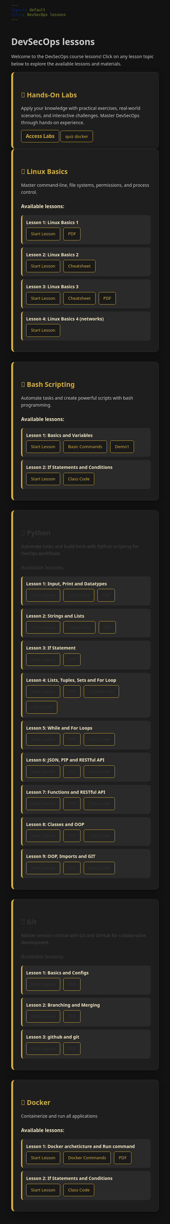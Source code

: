 ```yaml
---
layout: default
title: DevSecOps lessons
---
```


# DevSecOps lessons

Welcome to the DevSecOps course lessons! Click on any lesson topic below to explore the available lessons and materials.

<style>
  /* Root Theme Variables */
:root {
  --black: #121212;
  --dark-gray: #1e1e1e;
  --mid-gray: #2a2a2a;
  --light-gray: #ccc;
  --gold: #d4af37;
  --gold-light: #f5e9c6;
}

/* General Reset */
* {
  margin: 0;
  padding: 0;
  box-sizing: border-box;
}

html, body {
  font-family: "Segoe UI", Tahoma, Geneva, Verdana, sans-serif;
  background-color: var(--black);
  color: var(--light-gray);
  line-height: 1.6;
  padding: 20px;
}

/* Link Styling */
a {
  color: var(--gold);
  text-decoration: none;
  transition: all 0.3s ease;
}
a:hover {
  text-decoration: underline;
  color: #ffd700;
}

/* Card Container */
.lesson-container {
  display: flex;
  flex-direction: column;
  gap: 30px;
}

/* Card Base Style */
.lesson-card {
  background-color: var(--dark-gray);
  border: 1px solid #2c2c2c;
  border-left: 6px solid var(--gold);
  border-radius: 12px;
  padding: 25px;
  box-shadow: 0 4px 20px rgba(0,0,0,0.4);
  transition: transform 0.2s ease;
}
.lesson-card:hover {
  transform: translateY(-5px);
}

/* Card Titles */
.lesson-card h3 {
  color: var(--gold);
  font-size: 1.5em;
  margin-bottom: 10px;
}

/* Paragraphs */
.lesson-card p {
  color: var(--light-gray);
  font-size: 1em;
  margin-bottom: 20px;
}

/* Lesson Files */
.lesson-files h4 {
  color: var(--gold-light);
  font-size: 1.1em;
  margin-bottom: 10px;
}

.file-list {
  list-style: none;
  padding-left: 0;
}
.file-list li {
  background: var(--mid-gray);
  border-left: 4px solid var(--gold);
  padding: 12px;
  border-radius: 8px;
  margin-bottom: 10px;
}
.file-list li span {
  display: block;
  font-weight: bold;
  color: var(--gold-light);
  margin-bottom: 5px;
}

/* Lesson Links */
.lesson-links {
  display: flex;
  flex-wrap: wrap;
  gap: 10px;
}
.btn-link {
  background-color: #1a1a1a;
  border: 1px solid var(--gold);
  color: var(--gold);
  padding: 8px 14px;
  font-size: 0.95em;
  border-radius: 5px;
  transition: all 0.3s ease;
}
.btn-link:hover {
  background-color: var(--gold);
  color: #1a1a1a;
  font-weight: bold;
}

  </style>

<div class="lesson-card" >
  <h3>🔬 Hands-On Labs</h3>
  <p>Apply your knowledge with practical exercises, real-world scenarios, and interactive challenges. Master DevSecOps through hands-on experience.</p>
  <div class="lesson-files">
    <a href="{{ site.baseurl }}/labs/" class="btn-link" style="font-size:1.1em; font-weight:bold;">Access Labs</a>
    <a href="{{ site.baseurl }}/quizes/Docker-quiz.html" class="btn-link">quiz docker</a>
  </div>
</div>

<div class="lesson-container">

<!-- Linux Basics Card -->
<div class="lesson-card">
  <h3>🐧 Linux Basics</h3>
  <p>Master command-line, file systems, permissions, and process control.</p>
  <div class="lesson-files">
    <h4>Available lessons:</h4>
    <ul class="file-list">
      <li>
        <span>Lesson 1: Linux Basics 1</span>
        <div class="lesson-links">
          <a href="{{ site.baseurl }}/lessons/Linux-basics/01-linux-basics/" class="btn-link">Start Lesson</a>
          <a href="{{ site.baseurl }}/lessons/Linux-basics/01-linux-basics/lesson1.drawio.pdf" class="btn-link">PDF</a>
        </div>
      </li>
      <li>
        <span>Lesson 2: Linux Basics 2</span>
        <div class="lesson-links">
          <a href="{{ site.baseurl }}/lessons/Linux-basics/02-linux-basics/" class="btn-link">Start Lesson</a>
          <a href="{{ site.baseurl }}/lessons/Linux-basics/02-linux-basics/cheatsheet.md" class="btn-link">Cheatsheet</a>
        </div>
      </li>
      <li>
        <span>Lesson 3: Linux Basics 3</span>
        <div class="lesson-links">
          <a href="{{ site.baseurl }}/lessons/Linux-basics/03-linux-basics/" class="btn-link">Start Lesson</a>
          <a href="{{ site.baseurl }}/lessons/Linux-basics/03-linux-basics/cheatsheet.md" class="btn-link">Cheatsheet</a>
          <a href="{{ site.baseurl }}/lessons/Linux-basics/03-linux-basics/lesson3.drawio.pdf" class="btn-link">PDF</a>
        </div>
      </li>
      <li>
        <span>Lesson 4: Linux Basics 4 (networks)</span>
        <div class="lesson-links">
          <a href="{{ site.baseurl }}/lessons/Linux-basics/04-linux-basics/" class="btn-link">Start Lesson</a>
        </div>
      </li>
    </ul>
  </div>
</div>

<!-- Bash Scripting Card -->
<div class="lesson-card" >
  <h3>📜 Bash Scripting</h3>
  <p>Automate tasks and create powerful scripts with bash programming.</p>
  <div class="lesson-files">
    <h4>Available lessons:</h4>
    <ul class="file-list">
      <li>
        <span>Lesson 1: Basics and Variables</span>
        <div class="lesson-links">
          <a href="{{ site.baseurl }}/lessons/Bash-scripting/bash-scripting-1/" class="btn-link">Start Lesson</a>
          <a href="{{ site.baseurl }}/lessons/Bash-scripting/bash-scripting-1/commands.txt" class="btn-link">Basic Commands</a>
          <a href="{{ site.baseurl }}/lessons/Bash-scripting/bash-scripting-1/demo1.sh" class="btn-link">Demo1</a>
        </div>
      </li>
      <li>
        <span>Lesson 2: If Statements and Conditions</span>
        <div class="lesson-links">
          <a href="{{ site.baseurl }}/lessons/Bash-scripting/bash-scripting-1/" class="btn-link">Start Lesson</a>
          <a href="{{ site.baseurl }}/lessons/Bash-scripting/bash-scripting-1/class-code.md" class="btn-link">Class Code</a>
        </div>
      </li>
    </ul>
  </div>
</div>

<!-- Python Card -->
<div class="lesson-card" >
  <h3 style="color: #333;">🐍 Python</h3>
  <p style="color: #444;">Automate tasks and build tools with Python scripting for DevOps workflows.</p>
  <div class="lesson-files">
    <h4 style="color: #333;">Available lessons:</h4>
    <ul class="file-list">
      <li>
        <span>Lesson 1: Input, Print and Datatypes</span>
        <div class="lesson-links">
          <a href="{{ site.baseurl }}/lessons/Python/05-python-lesson1.py/" class="btn-link" style="background: rgba(0,0,0,0.15); color: #333;">Start Lesson</a>
          <a href="https://github.com/hothaifa96/DevSecOps20/blob/main/lessons/Python/05-python-lesson1.py/class_code.py" class="btn-link" style="background: rgba(0,0,0,0.15); color: #333;">Class Code</a>
          <a href="{{ site.baseurl }}/lessons/Python/05-python-lesson1.py/python1.pdf" class="btn-link" style="background: rgba(0,0,0,0.15); color: #333;">PDF</a>
        </div>
      </li>
      <li>
        <span>Lesson 2: Strings and Lists</span>
        <div class="lesson-links">
          <a href="{{ site.baseurl }}/lessons/Python/06-python-lesson2.py/" class="btn-link" style="background: rgba(0,0,0,0.15); color: #333;">Start Lesson</a>
          <a href="{{ site.baseurl }}/lessons/Python/06-python-lesson2.py/cheatsheet.webp" class="btn-link" style="background: rgba(0,0,0,0.15); color: #333;">Cheatsheet</a>
          <a href="{{ site.baseurl }}/lessons/Python/06-python-lesson2.py/python2.pdf" class="btn-link" style="background: rgba(0,0,0,0.15); color: #333;">PDF</a>
        </div>
      </li>
      <li>
        <span>Lesson 3: If Statement</span>
        <div class="lesson-links">
          <a href="{{ site.baseurl }}/lessons/Python/07-python-lesson3.py/" class="btn-link" style="background: rgba(0,0,0,0.15); color: #333;">Start Lesson</a>
          <a href="{{ site.baseurl }}/lessons/Python/06-python-lesson2.py/python3.pdf" class="btn-link" style="background: rgba(0,0,0,0.15); color: #333;">PDF</a>
        </div>
      </li>
      <li>
        <span>Lesson 4: Lists, Tuples, Sets and For Loop</span>
        <div class="lesson-links">
          <a href="{{ site.baseurl }}/lessons/Python/08-python-lesson4.py/" class="btn-link" style="background: rgba(0,0,0,0.15); color: #333;">Start Lesson</a>
          <a href="{{ site.baseurl }}/lessons/Python/08-python-lesson4.py/python4.drawio.pdf" class="btn-link" style="background: rgba(0,0,0,0.15); color: #333;">PDF</a>
          <a href="{{ site.baseurl }}/lessons/Python/08-python-lesson4.py/list.md" class="btn-link" style="background: rgba(0,0,0,0.15); color: #333;">List Methods</a>
          <a href="{{ site.baseurl }}/lessons/Python/08-python-lesson4/class_code.py" class="btn-link" style="background: rgba(0,0,0,0.15); color: #333;">Class Code</a>
        </div>
      </li>
      <li>
        <span>Lesson 5: While and For Loops</span>
        <div class="lesson-links">
          <a href="{{ site.baseurl }}/lessons/Python/09-python-lesson5.py/" class="btn-link" style="background: rgba(0,0,0,0.15); color: #333;">Start Lesson</a>
          <a href="{{ site.baseurl }}/lessons/Python/09-python-lesson4.py/python5.drawio.pdf" class="btn-link" style="background: rgba(0,0,0,0.15); color: #333;">PDF</a>
          <a href="{{ site.baseurl }}/lessons/Python/09-python-lesson5.py/classcode.py" class="btn-link" style="background: rgba(0,0,0,0.15); color: #333;">Class Code</a>
        </div>
      </li>
      <li>
        <span>Lesson 6: JSON, PIP and RESTful API</span>
        <div class="lesson-links">
          <a href="{{ site.baseurl }}/lessons/Python/10-python-lesson6.py/" class="btn-link" style="background: rgba(0,0,0,0.15); color: #333;">Start Lesson</a>
          <a href="{{ site.baseurl }}/lessons/Python/10-python-lesson6.py/python6.drawio.pdf" class="btn-link" style="background: rgba(0,0,0,0.15); color: #333;">PDF</a>
          <a href="{{ site.baseurl }}/lessons/Python/10-python-lesson6.py/classcode.py" class="btn-link" style="background: rgba(0,0,0,0.15); color: #333;">Class Code</a>
        </div>
      </li>
      <li>
        <span>Lesson 7: Functions and RESTful API</span>
        <div class="lesson-links">
          <a href="{{ site.baseurl }}/lessons/Python/11-python-lesson7.py/" class="btn-link" style="background: rgba(0,0,0,0.15); color: #333;">Start Lesson</a>
          <a href="{{ site.baseurl }}/lessons/Python/11-python-lesson7.py/python7.pdf" class="btn-link" style="background: rgba(0,0,0,0.15); color: #333;">PDF</a>
          <a href="{{ site.baseurl }}/lessons/Python/11-python-lesson7.py/classcode.py" class="btn-link" style="background: rgba(0,0,0,0.15); color: #333;">Class Code</a>
        </div>
      </li>
      <li>
        <span>Lesson 8: Classes and OOP</span>
        <div class="lesson-links">
          <a href="{{ site.baseurl }}/lessons/Python/12-python-lesson8.py/" class="btn-link" style="background: rgba(0,0,0,0.15); color: #333;">Start Lesson</a>
          <a href="{{ site.baseurl }}/lessons/Python/12-python-lesson8.py/python8.pdf" class="btn-link" style="background: rgba(0,0,0,0.15); color: #333;">PDF</a>
          <a href="{{ site.baseurl }}/lessons/Python/12-python-lesson8.py/classcode.md" class="btn-link" style="background: rgba(0,0,0,0.15); color: #333;">Class Code</a>
        </div>
      </li>
      <li>
        <span>Lesson 9: OOP, Imports and GIT</span>
        <div class="lesson-links">
          <a href="{{ site.baseurl }}/lessons/Python/Python/13-python-lesson9.py/" class="btn-link" style="background: rgba(0,0,0,0.15); color: #333;">Start Lesson</a>
          <a href="{{ site.baseurl }}/lessons/Python/Python/13-python-lesson9.py/python9.pdf" class="btn-link" style="background: rgba(0,0,0,0.15); color: #333;">PDF</a>
          <a href="https://github.com/hothaifa96/DevSecOps20/tree/main/lessons/Python/13-python-lesson9.py/app" class="btn-link" style="background: rgba(0,0,0,0.15); color: #333;">Class Code</a>
        </div>
      </li>
    </ul>
  </div>
</div>

<!-- Git Card -->
<div class="lesson-card" >
  <h3 style="color: #333;">🔄 Git</h3>
  <p style="color: #444;">Master version control with Git and GitHub for collaborative development.</p>
  <div class="lesson-files">
    <h4 style="color: #333;">Available lessons:</h4>
    <ul class="file-list">
      <li>
        <span>Lesson 1: Basics and Configs</span>
        <div class="lesson-links">
          <a href="{{ site.baseurl }}/lessons/GIT/lesson1/" class="btn-link" style="background: rgba(0,0,0,0.15); color: #333;">Start Lesson</a>
          <a href="{{ site.baseurl }}/lessons/GIT/lesson1/GIT1.pdf" class="btn-link" style="background: rgba(0,0,0,0.15); color: #333;">PDF</a>
        </div>
      </li>
      <li>
        <span>Lesson 2: Branching and Merging</span>
        <div class="lesson-links">
          <a href="{{ site.baseurl }}/lessons/GIT/Lesson2/" class="btn-link" style="background: rgba(0,0,0,0.15); color: #333;">Start Lesson</a>
          <a href="{{ site.baseurl }}/lessons/GIT/Lesso2/Git3.drawio.pdf" class="btn-link" style="background: rgba(0,0,0,0.15); color: #333;">PDF</a>
        </div>
      </li>
      <li>
        <span>Lesson 3: github and git </span>
        <div class="lesson-links">
          <a href="{{ site.baseurl }}/lessons/GIT/Lesson3/" class="btn-link" style="background: rgba(0,0,0,0.15); color: #333;">Start Lesson</a>
          <a href="{{ site.baseurl }}/lessons/GIT/Lesson3/lesson3.pdf" class="btn-link" style="background: rgba(0,0,0,0.15); color: #333;">PDF</a>
        </div>
      </li>
    </ul>
  </div>
</div>

<div class="lesson-card" >
  <h3>📜 Docker </h3>
  <p>Containerize and run all applications</p>
  <div class="lesson-files">
    <h4>Available lessons:</h4>
    <ul class="file-list">
      <li>
        <span>Lesson 1: Docker archeticture and Run command</span>
        <div class="lesson-links">
          <a href="{{ site.baseurl }}/lessons/Docker/Lession1/" class="btn-link">Start Lesson</a>
          <a href="{{ site.baseurl }}/lessons/Docker/Lession1/CheatSheet.md" class="btn-link">Docker Commands</a>
          <a href="{{ site.baseurl }}/lessons/Docker/Lession1/Docker1.pdf" class="btn-link">PDF</a>
        </div>
      </li>
      <li>
        <span>Lesson 2: If Statements and Conditions</span>
        <div class="lesson-links">
          <a href="{{ site.baseurl }}/lessons/Bash-scripting/bash-scripting-1/" class="btn-link">Start Lesson</a>
          <a href="{{ site.baseurl }}/lessons/Bash-scripting/bash-scripting-1/class-code.md" class="btn-link">Class Code</a>
        </div>
      </li>
    </ul>
  </div>
</div>

</div>
